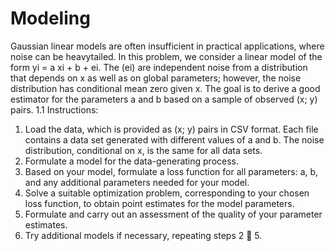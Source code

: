 # Modeling

Gaussian linear models are often insufficient in practical applications, where noise can be heavytailed.
In this problem, we consider a linear model of the form yi = a xi + b + ei. The (ei) are
independent noise from a distribution that depends on x as well as on global parameters; however,
the noise distribution has conditional mean zero given x. The goal is to derive a good estimator for
the parameters a and b based on a sample of observed (x; y) pairs.
1.1 Instructions:
1. Load the data, which is provided as (x; y) pairs in CSV format. Each file contains a data set
generated with different values of a and b. The noise distribution, conditional on x, is the
same for all data sets.
2. Formulate a model for the data-generating process.
3. Based on your model, formulate a loss function for all parameters: a, b, and any additional
parameters needed for your model.
4. Solve a suitable optimization problem, corresponding to your chosen loss function, to obtain
point estimates for the model parameters.
5. Formulate and carry out an assessment of the quality of your parameter estimates.
6. Try additional models if necessary, repeating steps 2 􀀀 5.
